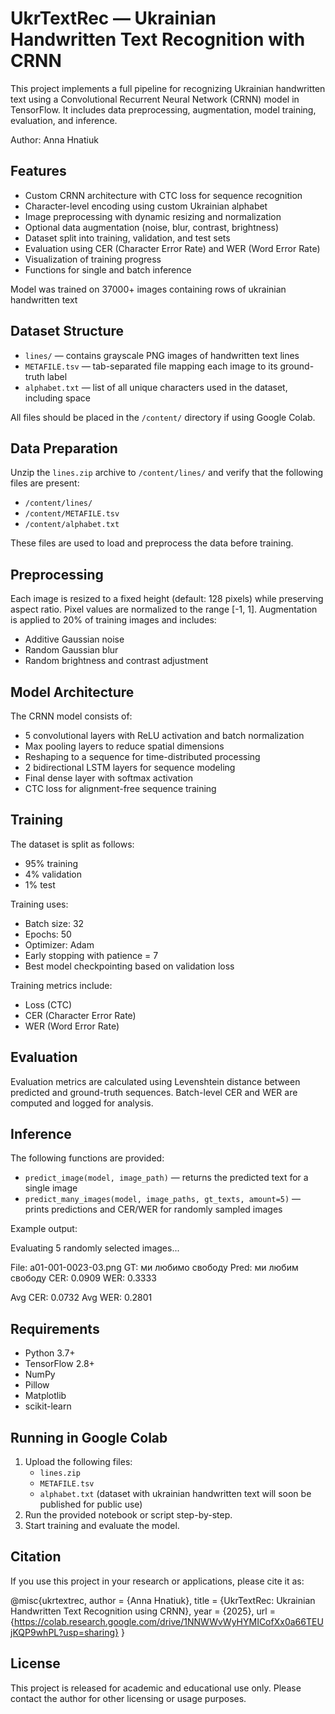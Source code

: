# UkrTextRec — Ukrainian Handwritten Text Recognition with CRNN

This project implements a full pipeline for recognizing Ukrainian handwritten text using a Convolutional Recurrent Neural Network (CRNN) model in TensorFlow. It includes data preprocessing, augmentation, model training, evaluation, and inference.

Author: Anna Hnatiuk

## Features

- Custom CRNN architecture with CTC loss for sequence recognition
- Character-level encoding using custom Ukrainian alphabet
- Image preprocessing with dynamic resizing and normalization
- Optional data augmentation (noise, blur, contrast, brightness)
- Dataset split into training, validation, and test sets
- Evaluation using CER (Character Error Rate) and WER (Word Error Rate)
- Visualization of training progress
- Functions for single and batch inference

Model was trained on 37000+ images containing rows of ukrainian handwritten text

## Dataset Structure

- `lines/` — contains grayscale PNG images of handwritten text lines
- `METAFILE.tsv` — tab-separated file mapping each image to its ground-truth label
- `alphabet.txt` — list of all unique characters used in the dataset, including space

All files should be placed in the `/content/` directory if using Google Colab.

## Data Preparation

Unzip the `lines.zip` archive to `/content/lines/` and verify that the following files are present:

- `/content/lines/`
- `/content/METAFILE.tsv`
- `/content/alphabet.txt`

These files are used to load and preprocess the data before training.

## Preprocessing

Each image is resized to a fixed height (default: 128 pixels) while preserving aspect ratio. Pixel values are normalized to the range [-1, 1]. Augmentation is applied to 20% of training images and includes:

- Additive Gaussian noise
- Random Gaussian blur
- Random brightness and contrast adjustment

## Model Architecture

The CRNN model consists of:

- 5 convolutional layers with ReLU activation and batch normalization
- Max pooling layers to reduce spatial dimensions
- Reshaping to a sequence for time-distributed processing
- 2 bidirectional LSTM layers for sequence modeling
- Final dense layer with softmax activation
- CTC loss for alignment-free sequence training

## Training

The dataset is split as follows:

- 95% training
- 4% validation
- 1% test

Training uses:

- Batch size: 32
- Epochs: 50
- Optimizer: Adam
- Early stopping with patience = 7
- Best model checkpointing based on validation loss

Training metrics include:

- Loss (CTC)
- CER (Character Error Rate)
- WER (Word Error Rate)

## Evaluation

Evaluation metrics are calculated using Levenshtein distance between predicted and ground-truth sequences. Batch-level CER and WER are computed and logged for analysis.

## Inference

The following functions are provided:

- `predict_image(model, image_path)` — returns the predicted text for a single image
- `predict_many_images(model, image_paths, gt_texts, amount=5)` — prints predictions and CER/WER for randomly sampled images

Example output:

Evaluating 5 randomly selected images...

File: a01-001-0023-03.png
GT: ми любимо свободу
Pred: ми любим свободу
CER: 0.0909
WER: 0.3333

Avg CER: 0.0732
Avg WER: 0.2801


## Requirements

- Python 3.7+
- TensorFlow 2.8+
- NumPy
- Pillow
- Matplotlib
- scikit-learn

## Running in Google Colab

1. Upload the following files:
   - `lines.zip`
   - `METAFILE.tsv`
   - `alphabet.txt`
(dataset with ukrainian handwritten text will soon be published for public use)
2. Run the provided notebook or script step-by-step.
3. Start training and evaluate the model.

## Citation

If you use this project in your research or applications, please cite it as:

@misc{ukrtextrec,
author = {Anna Hnatiuk},
title = {UkrTextRec: Ukrainian Handwritten Text Recognition using CRNN},
year = {2025},
url = {https://colab.research.google.com/drive/1NNWWvWyHYMICofXx0a66TEUjKQP9whPL?usp=sharing}
}


## License

This project is released for academic and educational use only. Please contact the author for other licensing or usage purposes.
